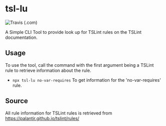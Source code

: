 # tsl-lu

![Travis (.com)](https://travis-ci.org/james-w-arnold/tsl-lu.svg?branch=master)

A Simple CLI Tool to provide look up for TSLint rules on the TSLint documentation.

## Usage

To use the tool, call the command with the first argument being a TSLint rule to retrieve information about the rule.

- `npx tsl-lu no-var-requires` To get information for the 'no-var-requires' rule.

## Source

All rule information for TSLint rules is retrieved from https://palantir.github.io/tslint/rules/